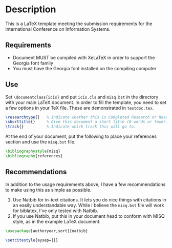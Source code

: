 # Description
This is a LaTeX template meeting the submission requirements
for the International Conference on Information Systems.

## Requirements
* Document MUST be compiled with XeLaTeX in order to support the Georgia font
family
* You must have the Georgia font installed on the compiling computer

## Use
Set `\documentclass{icis}` and put `icis.cls` and `misq.bst` in the directory with
your main LaTeX document. In order to fill the template, you need to set a few
options in your TeX file. These are demonstrated in `testdoc.tex`.

```latex
\researchtype{}   % Indicate whether this is Completed Research or Research in Progress
\shorttitle{}     % Give this document a short title (8 words or fewer)
\track{}          % Indicate which track this will go to.
```
At the end of your document, put the following to place your references section
and use the `misq.bst` file.

```latex
\bibliographystyle{misq}
\bibliography{references}
```

## Recommendations

In addition to the usage requirements above, I have a few recommendations to
make using this as simple as possible.

1. Use Natbib for in-text citations. It lets you do nice things with citations
   in an easily understandable way. While I believe the `misq.bst` file will
   work for biblatex, I've only tested with Natbib.
2. If you use Natbib, put this in your document head to conform with MISQ style,
   as in the example LaTeX document:

```latex
\usepackage[authoryear,sort]{natbib}

\setcitestyle{aysep={}}
```
